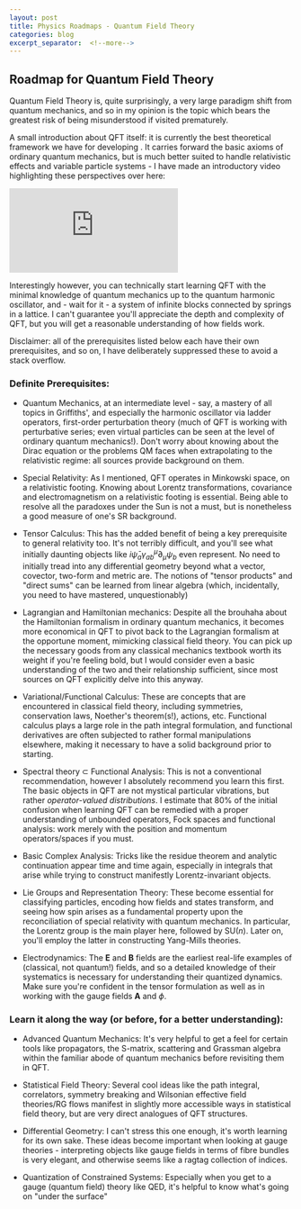 ```yaml
---
layout: post
title: Physics Roadmaps - Quantum Field Theory 
categories: blog
excerpt_separator:  <!--more-->
---
```


##  Roadmap for Quantum Field Theory

Quantum Field Theory is, quite surprisingly, a very large paradigm shift from quantum mechanics, and so in my opinion is the topic which bears the greatest risk of being misunderstood if visited prematurely.

A small introduction about QFT itself: it is currently the best theoretical framework we have for developing . It carries forward the basic axioms of ordinary quantum mechanics, but is much better suited to handle relativistic effects and variable particle systems - I have made an introductory video highlighting these perspectives over here:

<iframe src="http://www.youtube.com/embed/3MpeZRIxvWE" frameborder="0"></iframe>

Interestingly however, you can technically start learning QFT with the minimal knowledge of quantum mechanics up to the quantum harmonic oscillator, and - wait for it - a system of infinite blocks connected by springs in a lattice. I can't guarantee you'll appreciate the depth and complexity of QFT, but you will get a reasonable understanding of how  fields work.

Disclaimer: all of the prerequisites listed below each have their own prerequisites, and so on, I have deliberately suppressed these to avoid a stack overflow.

### Definite Prerequisites:
- Quantum Mechanics, at an intermediate level - say, a mastery of all topics in Griffiths', and especially the harmonic oscillator via ladder operators, first-order perturbation theory (much of QFT is working with perturbative series; even virtual particles can be seen at the level of ordinary quantum mechanics!). Don't worry about knowing about the Dirac equation or the problems QM faces when extrapolating to the relativistic regime: all sources provide background on them.

- Special Relativity: As I mentioned, QFT operates in Minkowski space, on a relativistic footing. Knowing about Lorentz transformations, covariance and electromagnetism on a relativistic footing is essential. Being able to resolve all the paradoxes under the Sun is not a must, but is nonetheless a good measure of one's SR background.

- Tensor Calculus: This has the added benefit of being a key prerequisite to general relativity too. It's not terribly difficult, and you'll see what initially daunting objects like $i\bar\psi_a\gamma^\mu_{ab}\partial_\mu\psi_b$ even represent. No need to initially tread into any differential geometry beyond what a vector, covector, two-form and metric are. The notions of "tensor products" and "direct sums" can be learned from linear algebra (which, incidentally, you need to have mastered, unquestionably) 

- Lagrangian and Hamiltonian mechanics: Despite all the brouhaha about the Hamiltonian formalism in ordinary quantum mechanics, it becomes more economical in QFT to pivot back to the Lagrangian formalism at the opportune moment, mimicking classical field theory. You can pick up the necessary goods from any classical mechanics textbook worth its weight if you're feeling bold, but I would consider even a basic understanding of the two and their relationship sufficient, since most sources on QFT explicitly delve into this anyway.

- Variational/Functional Calculus: These are concepts that are encountered in classical field theory, including symmetries, conservation laws, Noether's theorem(s!), actions, etc. Functional calculus plays a large role in the path integral formulation, and functional derivatives are often subjected to rather formal manipulations elsewhere, making it necessary to have a solid background prior to starting.

- Spectral theory $\subset$ Functional Analysis: This is not a conventional recommendation, however I absolutely recommend you learn this first. The basic objects in QFT are not mystical particular vibrations, but rather *operator-valued distributions*. I estimate that 80% of the initial confusion when learning QFT can be remedied with a proper understanding of unbounded operators, Fock spaces and functional analysis: work merely with the position and momentum operators/spaces if you must.

- Basic Complex Analysis: Tricks like the residue theorem and analytic continuation appear time and time again, especially in integrals that arise while trying to construct manifestly Lorentz-invariant objects.

- Lie Groups and Representation Theory: These become essential for classifying particles, encoding how fields and states transform, and seeing how spin arises as a fundamental property upon the reconciliation of special relativity with quantum mechanics. In particular, the Lorentz group is the main player here, followed by $\mathrm{SU}(n)$. Later on, you'll employ the latter in constructing Yang-Mills theories. 

- Electrodynamics: The $\mathbf E$ and $\mathbf B$ fields are the earliest real-life examples of (classical, not quantum!) fields, and so a detailed knowledge of their systematics is necessary for understanding their quantized dynamics. Make sure you're confident in the tensor formulation as well as in working with the gauge fields $\mathbf A$ and $\phi$.

### Learn it along the way (or before, for a better understanding):
- Advanced Quantum Mechanics: It's very helpful to get a feel for certain tools like propagators, the S-matrix, scattering and Grassman algebra within the familiar abode of quantum mechanics before revisiting them in QFT. 

- Statistical Field Theory: Several cool ideas like the path integral, correlators, symmetry breaking and Wilsonian effective field theories/RG flows manifest in slightly more accessible ways in statistical field theory, but are very direct analogues of QFT structures.
 
- Differential Geometry: I can't stress this one enough, it's worth learning for its own sake. These ideas become important when looking at gauge theories - interpreting objects like gauge fields in terms of fibre bundles is very elegant, and otherwise seems like a ragtag collection of indices. 

- Quantization of Constrained Systems: Especially when you get to a gauge (quantum field) theory like QED, it's helpful to know what's going on "under the surface"
